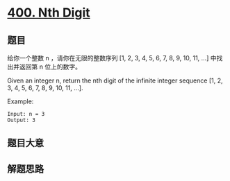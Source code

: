 # [400. Nth Digit](https://leetcode.com/problems/nth-digit/)

## 题目

给你一个整数 n ，请你在无限的整数序列 [1, 2, 3, 4, 5, 6, 7, 8, 9, 10, 11, ...] 中找出并返回第 n 位上的数字。

Given an integer n, return the nth digit of the infinite integer sequence [1, 2, 3, 4, 5, 6, 7, 8, 9, 10, 11, ...].

Example:

```
Input: n = 3
Output: 3
```

## 题目大意

## 解题思路
